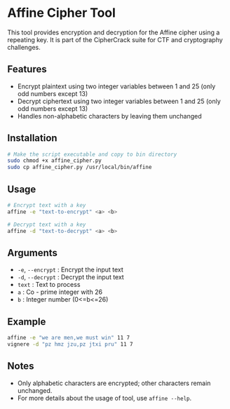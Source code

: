 # Affine Cipher Tool

This tool provides encryption and decryption for the Affine cipher using a repeating key. It is part of the CipherCrack suite for CTF and cryptography challenges.

## Features

- Encrypt plaintext using two integer variables between 1 and 25 (only odd numbers except 13)
- Decrypt ciphertext using two integer variables between 1 and 25 (only odd numbers except 13)
- Handles non-alphabetic characters by leaving them unchanged

## Installation

```zsh
# Make the script executable and copy to bin directory
sudo chmod +x affine_cipher.py
sudo cp affine_cipher.py /usr/local/bin/affine
```

## Usage

```zsh
# Encrypt text with a key
affine -e "text-to-encrypt" <a> <b>

# Decrypt text with a key
affine -d "text-to-decrypt" <a> <b>
```

## Arguments

- `-e`, `--encrypt` : Encrypt the input text
- `-d`, `--decrypt` : Decrypt the input text
- `text`            : Text to process
- `a`               : Co - prime integer with 26
- `b`               : Integer number (0<=b<=26) 

## Example

```zsh
affine -e "we are men,we must win" 11 7
vignere -d "pz hmz jzu,pz jtxi pru" 11 7
```

## Notes

- Only alphabetic characters are encrypted; other characters remain unchanged.
- For more details about the usage of tool, use `affine --help`.
